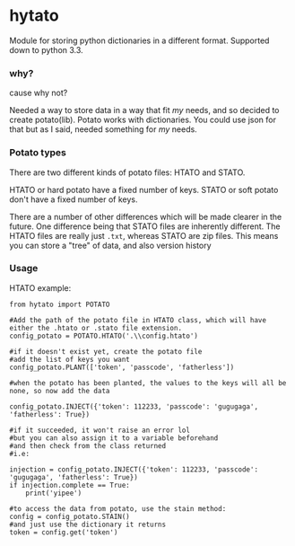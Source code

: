 # hytato
Module for storing python dictionaries in a different format.
Supported down to python 3.3.

### why?
cause why not?

Needed a way to store data in a way that fit *my* needs, and so decided to create potato(lib).
Potato works with dictionaries. You could use json for that but as I said, needed something for *my* needs.

### Potato types
There are two different kinds of potato files: HTATO and STATO.

HTATO or hard potato have a fixed number of keys.
STATO or soft potato don't have a fixed number of keys.

There are a number of other differences which will be made clearer in the future.
One difference being that STATO files are inherently different. The HTATO files are really just `.txt`, whereas STATO are zip files.
This means you can store a "tree" of data, and also version history

### Usage
HTATO example:

```
from hytato import POTATO

#Add the path of the potato file in HTATO class, which will have either the .htato or .stato file extension.
config_potato = POTATO.HTATO('.\\config.htato')

#if it doesn't exist yet, create the potato file
#add the list of keys you want
config_potato.PLANT(['token', 'passcode', 'fatherless'])

#when the potato has been planted, the values to the keys will all be none, so now add the data

config_potato.INJECT({'token': 112233, 'passcode': 'gugugaga', 'fatherless': True})

#if it succeeded, it won't raise an error lol
#but you can also assign it to a variable beforehand
#and then check from the class returned
#i.e:

injection = config_potato.INJECT({'token': 112233, 'passcode': 'gugugaga', 'fatherless': True})
if injection.complete == True:
    print('yipee')

#to access the data from potato, use the stain method:
config = config_potato.STAIN()
#and just use the dictionary it returns
token = config.get('token')
```
